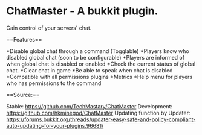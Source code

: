ChatMaster - A bukkit plugin.
==========

Gain control of your servers' chat.

==Features==

*Disable global chat through a command (Togglable)
*Players know who disabled global chat (soon to be configurable)
*Players are informed of when global chat is disabled or enabled
*Check the current status of global chat.
*Clear chat in game
*Be able to speak when chat is disabled
*Compatible with all permissions plugins
*Metrics
*Help menu for players who has permissions to the command


==Source:==

Stable: https://github.com/TechMastary/ChatMaster
Development: https://github.com/hkminegod/ChatMaster
Updating function by Updater: https://forums.bukkit.org/threads/updater-easy-safe-and-policy-compliant-auto-updating-for-your-plugins.96681/
